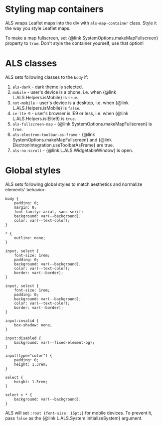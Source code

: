 # Styling map containers

ALS wraps Leaflet maps into the div with `als-map-container` class. Style it the way you style Leaflet maps.

To make a map fullscreen, set {@link SystemOptions.makeMapFullscreen} property to `true`. Don't style the container yourself, use that option!

# ALS classes

ALS sets following classes to the `body` if:

1. `als-dark` - dark theme is selected.
1. `mobile` - user's device is a phone, i.e. when {@link L.ALS.Helpers.isMobile} is `true`.
1. `not-mobile` - user's device is a desktop, i.e. when {@link L.ALS.Helpers.isMobile} is `false`.
1. `ie-lte-9` - user's browser is IE9 or less, i.e. when {@link L.ALS.Helpers.isIElte9} is `true`.
1. `als-fullscreen-map` - {@link SystemOptions.makeMapFullscreen} is `true`.
1. `als-electron-toolbar-as-frame` - {@link SystemOptions.makeMapFullscreen} and {@link ElectronIntegration.useToolbarAsFrame} are true.
1. `als-no-scroll` - {@link L.ALS.WidgetableWindow} is open.

# Global styles

ALS sets following global styles to match aesthetics and normalize elements' behavior:

```
body {
	padding: 0;
	margin: 0;
	font-family: arial, sans-serif;
	background: var(--background);
	color: var(--text-color);
}

* {
	outline: none;
}

input, select {
	font-size: 1rem;
	padding: 0;
	background: var(--background);
	color: var(--text-color);
	border: var(--border);
}

input, select {
	font-size: 1rem;
	padding: 0;
	background: var(--background);
	color: var(--text-color);
	border: var(--border);
}

input:invalid {
	box-shadow: none;
}

input:disabled {
	background: var(--fixed-element-bg);
}

input[type="color"] {
	padding: 0;
	height: 1.3rem;
}

select {
	height: 1.5rem;
}

select > * {
	background: var(--background);
}
```

ALS will set `:root {font-size: 16pt;}` for mobile devices. To prevent it, pass `false` as the {@link L.ALS.System.initializeSystem} argument.